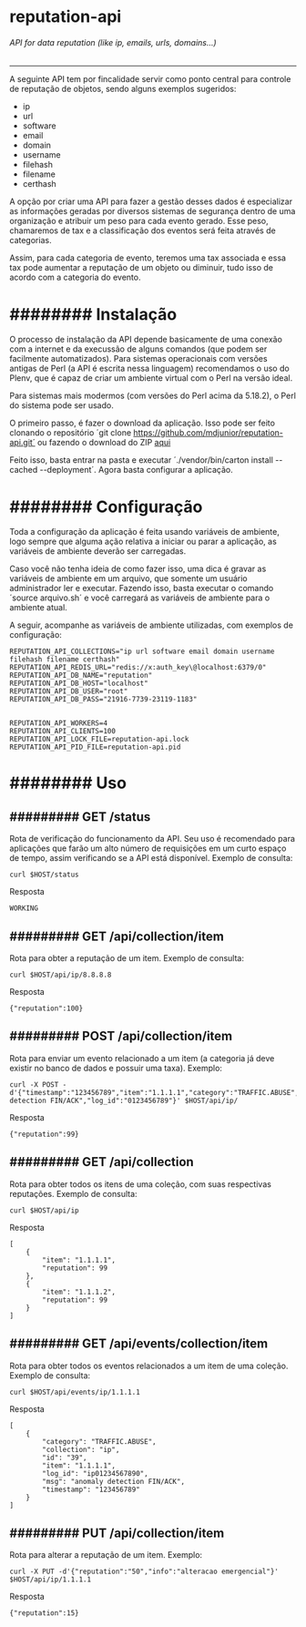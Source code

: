 # reputation-api
###### API for data reputation (like ip, emails, urls, domains...)
------------------------------------------------------------------

A seguinte API tem por fincalidade servir como ponto central para controle de reputação de objetos, sendo alguns exemplos sugeridos:
* ip
* url
* software
* email
* domain
* username
* filehash
* filename
* certhash

A opção por criar uma API para fazer a gestão desses dados é especializar as informações geradas por diversos sistemas de segurança dentro de uma organização e atribuir um peso para cada evento gerado. Esse peso, chamaremos de tax e a classificação dos eventos será feita através de categorias.

Assim, para cada categoria de evento, teremos uma tax associada e essa tax pode aumentar a reputação de um objeto ou diminuir, tudo isso de acordo com a categoria do evento.


######## Instalação
===================

O processo de instalação da API depende basicamente de uma conexão com a internet e da execussão de alguns comandos (que podem ser facilmente automatizados). Para sistemas operacionais com versões antigas de Perl (a API é escrita nessa linguagem) recomendamos o uso do Plenv, que é capaz de criar um ambiente virtual com o Perl na versão ideal.

Para sistemas mais modermos (com versões do Perl acima da 5.18.2), o Perl do sistema pode ser usado.

O primeiro passo, é fazer o download da aplicação. Isso pode ser feito clonando o repositório ´git clone https://github.com/mdjunior/reputation-api.git´ ou fazendo o download do ZIP [aqui](https://github.com/mdjunior/reputation-api/archive/master.zip)

Feito isso, basta entrar na pasta e executar ´./vendor/bin/carton install --cached --deployment´. Agora basta configurar a aplicação.


######## Configuração
=====================

Toda a configuração da aplicação é feita usando variáveis de ambiente, logo sempre que alguma ação relativa a iniciar ou parar a aplicação, as variáveis de ambiente deverão ser carregadas.

Caso você não tenha ideia de como fazer isso, uma dica é gravar as variáveis de ambiente em um arquivo, que somente um usuário administrador ler e executar. Fazendo isso, basta executar o comando ´source arquivo.sh´ e você carregará as variáveis de ambiente para o ambiente atual.

A seguir, acompanhe as variáveis de ambiente utilizadas, com exemplos de configuração:

	REPUTATION_API_COLLECTIONS="ip url software email domain username filehash filename certhash"
	REPUTATION_API_REDIS_URL="redis://x:auth_key\@localhost:6379/0"
	REPUTATION_API_DB_NAME="reputation"
	REPUTATION_API_DB_HOST="localhost"
	REPUTATION_API_DB_USER="root"
	REPUTATION_API_DB_PASS="21916-7739-23119-1183"


	REPUTATION_API_WORKERS=4
	REPUTATION_API_CLIENTS=100
	REPUTATION_API_LOCK_FILE=reputation-api.lock
	REPUTATION_API_PID_FILE=reputation-api.pid

######## Uso
============


######### GET /status
---------------------

Rota de verificação do funcionamento da API. Seu uso é recomendado para aplicações que farão um alto número de requisições em um curto espaço de tempo, assim verificando se a API está disponível. Exemplo de consulta:

	curl $HOST/status

Resposta

	WORKING


######### GET /api/collection/item
----------------------------------

Rota para obter a reputação de um item. Exemplo de consulta:

	curl $HOST/api/ip/8.8.8.8

Resposta

	{"reputation":100}


######### POST /api/collection/item
-----------------------------------

Rota para enviar um evento relacionado a um item (a categoria já deve existir no banco de dados e possuir uma taxa). Exemplo:

	curl -X POST -d'{"timestamp":"123456789","item":"1.1.1.1","category":"TRAFFIC.ABUSE","msg":"anomaly detection FIN/ACK","log_id":"0123456789"}' $HOST/api/ip/

Resposta

	{"reputation":99}


######### GET /api/collection
-----------------------------

Rota para obter todos os itens de uma coleção, com suas respectivas reputações. Exemplo de consulta:

	curl $HOST/api/ip

Resposta

	[
		{
			"item": "1.1.1.1",
			"reputation": 99
		},
		{
			"item": "1.1.1.2",
			"reputation": 99
		}
	]


######### GET /api/events/collection/item
-----------------------------

Rota para obter todos os eventos relacionados a um item de uma coleção. Exemplo de consulta:

	curl $HOST/api/events/ip/1.1.1.1

Resposta

	[
		{
			"category": "TRAFFIC.ABUSE",
			"collection": "ip",
			"id": "39",
			"item": "1.1.1.1",
			"log_id": "ip01234567890",
			"msg": "anomaly detection FIN/ACK",
			"timestamp": "123456789"
		}
	]

######### PUT /api/collection/item
-----------------------------------

Rota para alterar a reputação de um item. Exemplo:

	curl -X PUT -d'{"reputation":"50","info":"alteracao emergencial"}' $HOST/api/ip/1.1.1.1

Resposta

	{"reputation":15}
